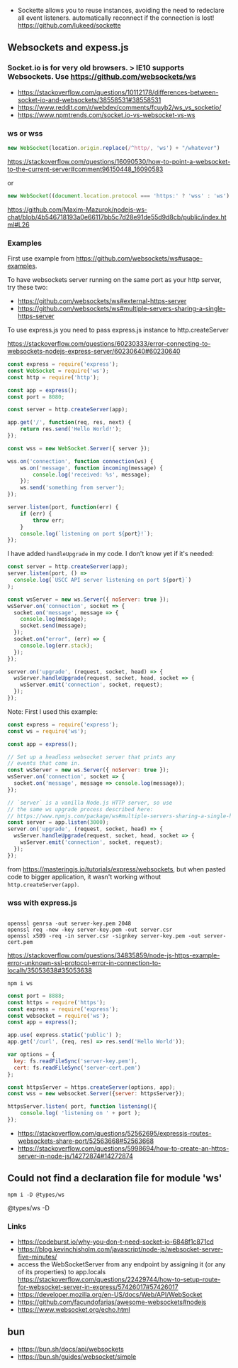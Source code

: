 - Sockette allows you to reuse instances, avoiding the need to redeclare all event listeners. automatically reconnect if the connection is lost! https://github.com/lukeed/sockette

## Websockets and expess.js

### Socket.io is for very old browsers. > IE10 supports Websockets. Use https://github.com/websockets/ws

- https://stackoverflow.com/questions/10112178/differences-between-socket-io-and-websockets/38558531#38558531
- https://www.reddit.com/r/webdev/comments/fcuyb2/ws_vs_socketio/
- https://www.npmtrends.com/socket.io-vs-websocket-vs-ws

### ws or wss

```javascript
new WebSocket(location.origin.replace(/^http/, 'ws') + "/whatever")
```

https://stackoverflow.com/questions/16090530/how-to-point-a-websocket-to-the-current-server#comment96150448_16090583

or

```javascript
new WebSocket((document.location.protocol === 'https:' ? 'wss' : 'ws') + '://' + document.location.hostname);
```

https://github.com/Maxim-Mazurok/nodejs-ws-chat/blob/4b546718193a0e66117bb5c7d28e91de55d9d8cb/public/index.html#L26

### Examples

First use example from https://github.com/websockets/ws#usage-examples.

To have websockets server running on the same port as your http server, try these two:

- https://github.com/websockets/ws#external-https-server
- https://github.com/websockets/ws#multiple-servers-sharing-a-single-https-server

To use express.js you need to pass express.js instance to http.createServer

https://stackoverflow.com/questions/60230333/error-connecting-to-websockets-nodejs-express-server/60230640#60230640

```javascript
const express = require('express');
const WebSocket = require('ws');
const http = require('http');

const app = express();
const port = 8080;

const server = http.createServer(app);

app.get('/', function(req, res, next) {
    return res.send('Hello World!');
});

const wss = new WebSocket.Server({ server });

wss.on('connection', function connection(ws) {
    ws.on('message', function incoming(message) {
        console.log('received: %s', message);
    });
    ws.send('something from server');
});

server.listen(port, function(err) {
    if (err) {
        throw err;
    }
    console.log(`listening on port ${port}!`);
});
```

I have added `handleUpgrade` in my code. I don't know yet if it's needed:

```javascript
const server = http.createServer(app);
server.listen(port, () =>
  console.log(`USCC API server listening on port ${port}`)
);

const wsServer = new ws.Server({ noServer: true });
wsServer.on('connection', socket => {
  socket.on('message', message => {
    console.log(message);
    socket.send(message);
  });
  socket.on("error", (err) => {
    console.log(err.stack);
  });
});

server.on('upgrade', (request, socket, head) => {
  wsServer.handleUpgrade(request, socket, head, socket => {
    wsServer.emit('connection', socket, request);
  });
});
```

Note: First I used this example:

```javascript
const express = require('express');
const ws = require('ws');

const app = express();

// Set up a headless websocket server that prints any
// events that come in.
const wsServer = new ws.Server({ noServer: true });
wsServer.on('connection', socket => {
  socket.on('message', message => console.log(message));
});

// `server` is a vanilla Node.js HTTP server, so use
// the same ws upgrade process described here:
// https://www.npmjs.com/package/ws#multiple-servers-sharing-a-single-https-server
const server = app.listen(3000);
server.on('upgrade', (request, socket, head) => {
  wsServer.handleUpgrade(request, socket, head, socket => {
    wsServer.emit('connection', socket, request);
  });
});
```

from https://masteringjs.io/tutorials/express/websockets, but when pasted code to bigger application, it wasn't working without `http.createServer(app)`.

### wss with express.js

```shell

openssl genrsa -out server-key.pem 2048
openssl req -new -key server-key.pem -out server.csr
openssl x509 -req -in server.csr -signkey server-key.pem -out server-cert.pem
```

https://stackoverflow.com/questions/34835859/node-js-https-example-error-unknown-ssl-protocol-error-in-connection-to-localh/35053638#35053638

```shell
npm i ws
```

```javascript
const port = 8888;
const https = require('https');
const express = require('express');
const websocket = require('ws');
const app = express();

app.use( express.static('public') );
app.get('/curl', (req, res) => res.send('Hello World'));

var options = {
  key: fs.readFileSync('server-key.pem'),
  cert: fs.readFileSync('server-cert.pem')
};

const httpsServer = https.createServer(options, app);
const wss = new websocket.Server({server: httpsServer});

httpsServer.listen( port, function listening(){
    console.log( 'listening on ' + port );
});
```

- https://stackoverflow.com/questions/52562695/expressjs-routes-websockets-share-port/52563668#52563668
- https://stackoverflow.com/questions/5998694/how-to-create-an-https-server-in-node-js/14272874#14272874

## Could not find a declaration file for module 'ws'

```shell
npm i -D @types/ws
```

@types/ws -D

### Links

- https://codeburst.io/why-you-don-t-need-socket-io-6848f1c871cd
- https://blog.kevinchisholm.com/javascript/node-js/websocket-server-five-minutes/
- access the WebSocketServer from any endpoint by assigning it (or any of its properties) to app.locals https://stackoverflow.com/questions/22429744/how-to-setup-route-for-websocket-server-in-express/57426017#57426017
- https://developer.mozilla.org/en-US/docs/Web/API/WebSocket
- https://github.com/facundofarias/awesome-websockets#nodejs
- https://www.websocket.org/echo.html

## bun

- https://bun.sh/docs/api/websockets
- https://bun.sh/guides/websocket/simple
